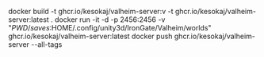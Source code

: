 docker build -t ghcr.io/kesokaj/valheim-server:v<VERSION> -t ghcr.io/kesokaj/valheim-server:latest .
docker run -it -d -p 2456:2456 -v "$PWD/saves:$HOME/.config/unity3d/IronGate/Valheim/worlds" ghcr.io/kesokaj/valheim-server:latest
docker push ghcr.io/kesokaj/valheim-server --all-tags

